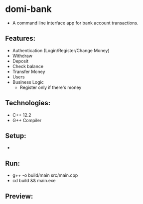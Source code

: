 #  domi-bank
- A command line interface app for bank account transactions. 

## Features:
- Authentication (Login/Register/Change Money)
- Withdraw
- Deposit
- Check balance
- Transfer Money
- Users
- Business Logic
    - Register only if there's money

## Technologies:
- C++ 12.2
- G++ Compiler

## Setup:
- 

## Run:
- g++ -o build/main src/main.cpp
- cd build && main.exe

## Preview:
